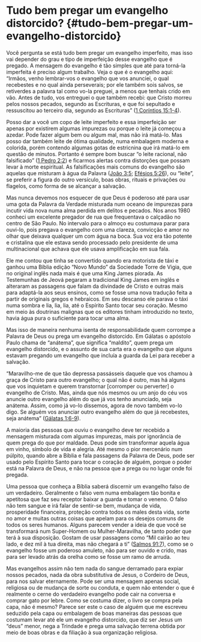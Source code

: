 # Tudo bem pregar um evangelho distorcido? {#tudo-bem-pregar-um-evangelho-distorcido}

Você pergunta se está tudo bem pregar um evangelho imperfeito, mas isso vai depender do grau e tipo de imperfeição desse evangelho que é pregado. A mensagem do evangelho é tão simples que até para torná-la imperfeita é preciso algum trabalho. Veja o que é o evangelho aqui: “Irmãos, venho lembrar-vos o evangelho que vos anunciei, o qual recebestes e no qual ainda perseverais; por ele também sois salvos, se retiverdes a palavra tal como vo-la preguei, a menos que tenhais crido em vão. Antes de tudo, vos entreguei o que também recebi: que Cristo morreu pelos nossos pecados, segundo as Escrituras, e que foi sepultado e ressuscitou ao terceiro dia, segundo as Escrituras” ([1 Coríntios 15:1-4](http://bibliaonline.com.br/acf/1co/15/1-4)).

Posso dar a você um copo de leite imperfeito e essa imperfeição ser apenas por existirem algumas impurezas ou porque o leite já começou a azedar. Pode fazer algum bem ou algum mal, mas não irá matá-lo. Mas posso dar também leite de ótima qualidade, numa embalagem moderna e colorida, porém contendo algumas gotas de estricnina que irá matá-lo em questão de minutos. Portanto é sempre bom buscar “o leite racional, não falsificado” ([1 Pedro 2:2](http://bibliaonline.com.br/acf/1pe/2/2)) e ficarmos alertas contra distorções que possam levar à morte espiritual. As falsificações mais comuns do evangelho são aquelas que misturam à água da Palavra ([João 3:5](http://bibliaonline.com.br/acf/jo/3/5); [Efésios 5:26](http://bibliaonline.com.br/acf/ef/5/26)), ou “leite”, se preferir a figura do outro versículo, boas obras, rituais e privações ou flagelos, como forma de se alcançar a salvação.

Mas nunca devemos nos esquecer de que Deus é poderoso até para usar uma gota da Palavra da Verdade misturada num oceano de impurezas para incutir vida nova numa alma perdida em delitos e pecados. Nos anos 1980 conheci um excelente pregador de rua que frequentava o calçadão no centro de São Paulo. No intervalo para o almoço eu costumava parar para ouvi-lo, pois pregava o evangelho com uma clareza, convicção e amor no olhar que deixava qualquer um com água na boca. Sua voz era tão potente e cristalina que ele estava sendo processado pelo presidente de uma multinacional que achava que ele usava amplificação em sua fala.

Ele me contou que tinha se convertido quando era motorista de táxi e ganhou uma Bíblia edição “Novo Mundo” da Sociedade Torre de Vigia, que no original inglês nada mais é que uma King James piorada. As Testemunhas de Jeová pegaram a tradicional King James em inglês e alteraram as passagens que falam da divindade de Cristo e outras mais para adaptá-la aos seus ensinos, como se fosse uma nova tradução feita a partir de originais gregos e hebraicos. Em seu descanso ele parava o táxi numa sombra e lia, lia, lia, até o Espírito Santo tocar seu coração. Mesmo em meio às doutrinas malignas que os editores tinham introduzido no texto, havia água pura o suficiente para tocar uma alma.

Mas isso de maneira nenhuma isenta de responsabilidade quem corrompe a Palavra de Deus ou prega um evangelho distorcido. Em Gálatas o apóstolo Paulo chama de “anátema”, que significa “maldito”, quem prega um evangelho distorcido, e o assunto de sua carta era o evangelho que alguns estavam pregando um evangelho que incluía a guarda da Lei para receber a salvação.

“Maravilho-me de que tão depressa passásseis daquele que vos chamou à graça de Cristo para outro evangelho; o qual não é outro, mas há alguns que vos inquietam e querem transtornar [corromper ou perverter] o evangelho de Cristo. Mas, ainda que nós mesmos ou um anjo do céu vos anuncie outro evangelho além do que já vos tenho anunciado, seja anátema. Assim, como já vo-lo dissemos, agora de novo também vo-lo digo. Se alguém vos anunciar outro evangelho além do que já recebestes, seja anátema” ([Gálatas 1:6-9](http://bibliaonline.com.br/acf/gl/1/6-9)).

A maioria das pessoas que ouviu o evangelho deve ter recebido a mensagem misturada com algumas impurezas, mais por ignorância de quem prega do que por maldade. Deus pode sim transformar aquela água em vinho, símbolo de vida e alegria. Até mesmo o pior mercenário num púlpito, quando abre a Bíblia e fala passagens da Palavra de Deus, pode ser usado pelo Espírito Santo para tocar o coração de alguém, porque o poder está na Palavra de Deus, e não na pessoa que a prega ou no lugar onde foi pregada.

Uma pessoa que conheça a Bíblia saberá discernir um evangelho falso de um verdadeiro. Geralmente o falso vem numa embalagem tão bonita e apetitosa que faz seu receptor baixar a guarda e tomar o veneno. O falso não tem sangue e irá falar de sentir-se bem, mudança de vida, prosperidade financeira, proteção contra todos os males desta vida, sorte no amor e muitas outras coisas que apelam para os desejos comuns de todos os seres humanos. Alguns parecem vender a ideia de que você se transformará num Super-Homem ou Mulher-Maravilha, de tanto poder que terá à sua disposição. Gostam de usar passagens como “Mil cairão ao teu lado, e dez mil à tua direita, mas não chegará a ti” ([Salmos 91:7](http://bibliaonline.com.br/acf/sl/91/7)), como se o evangelho fosse um poderoso amuleto, não para ser ouvido e crido, mas para ser levado atrás da orelha como se fosse um ramo de arruda.

Mas evangelhos assim não tem nada do sangue derramado para expiar nossos pecados, nada da obra substitutiva de Jesus, o Cordeiro de Deus, para nos salvar eternamente. Pode ser uma mensagem apenas social, religiosa ou de mudança de sorte ou conduta, e quem não entender o que é realmente o cerne do verdadeiro evangelho pode cair na conversa e comprar gato por lebre. Como se costuma dizer, o livro se compra pela capa, não é mesmo? Parece ser este o caso de alguém que me escreveu seduzido pela capa ou embalagem de boas maneiras das pessoas que costumam levar até ele um evangelho distorcido, que diz ser Jesus um “deus” menor, nega a Trindade e prega uma salvação terrena obtida por meio de boas obras e da filiação à sua organização religiosa.